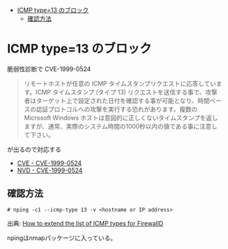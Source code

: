 - [ICMP type=13 のブロック](#icmp-type13-のブロック)
  - [確認方法](#確認方法)

# ICMP type=13 のブロック

脆弱性診断で CVE-1999-0524
> リモートホストが任意の ICMP タイムスタンプリクエストに応答しています。ICMP タイムスタンプ (タイプ 13) リクエストを送信する事で、攻撃者はターゲット上で設定された日付を確認する事が可能となり、時間ベースの認証プロトコルへの攻撃を実行する恐れがあります。複数の Microsoft Windows ホストは意図的に正しくないタイムスタンプを返しますが、通常、実際のシステム時間の1000秒以内の値である事に注意して下さい。

が出るので対応する

* [CVE - CVE-1999-0524](http://cve.mitre.org/cgi-bin/cvename.cgi?name=CVE-1999-0524)
* [NVD - CVE-1999-0524](https://nvd.nist.gov/vuln/detail/CVE-1999-0524)


## 確認方法

```
# nping -c1 --icmp-type 13 -v <hostname or IP address>
```
出典: [How to extend the list of ICMP types for FirewallD](https://access.redhat.com/solutions/2441531)

npingはnmapパッケージに入っている。